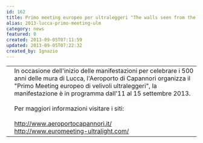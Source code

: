 ```yaml
---
id: 162
title: Primo meeting europeo per ultraleggeri "The walls seen from the sky"
alias: 2013-lucca-primo-meeting-ulm
category: news
featured: 0
created: 2013-09-05T07:11:59
updated: 2013-09-05T07:22:32
created_by: Ignazio
---
```

<table border="0">
 <tbody>
  <tr>
   <td style="padding-right: 5px;">
    <a href="images/stories/2013-capannori-meeting-ultraleggeri-s.jpg" onclick="window.open('images/stories/2013-capannori-meeting-ultraleggeri.jpg','Baialupo.com','width=638,height=902,left='+(screen.availWidth/2-319)+',top='+(screen.availHeight/2-451)+'');return false;">
     <img alt="" border="0" src="images/stories/2013-capannori-meeting-ultraleggeri-s.jpg"/>
    </a>
   </td>
   <td style="vertical-align: top;">
    <span>
     In occasione dell'inizio delle manifestazioni per celebrare i 500 anni delle mura di Lucca, l'Aeroporto di Capannori organizza il "Primo Meeting europeo di velivoli ultraleggeri", la manifestazione è in programma dall'11 al 15 settembre 2013.
    </span>
    <br/>
    <br/>
    <span>
     Per maggiori informazioni visitare i siti:
    </span>
    <br/>
    <br/>
    <a href="http://www.aeroportocapannori.it/" target="_blank">
     http://www.aeroportocapannori.it/
    </a>
    <br/>
    <a href="http://www.euromeeting-ultralight.com/" target="_blank">
     http://www.euromeeting-ultralight.com/
    </a>
   </td>
  </tr>
 </tbody>
</table>
